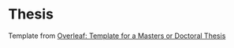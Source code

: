 # Thesis

Template from [Overleaf: Template for a Masters or Doctoral Thesis][1]

[1]: https://www.overleaf.com/latex/templates/template-for-a-masters-slash-doctoral-thesis/mkzrzktcbzfl
